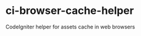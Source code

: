 ci-browser-cache-helper
=======================

CodeIgniter helper for assets cache in web browsers
